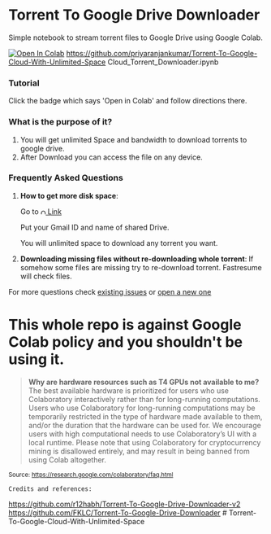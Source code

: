 # Torrent To Google Drive Downloader

Simple notebook to stream torrent files to Google Drive using Google Colab.

<a href="https://colab.research.google.com/gist/priyaranjankumar/211e675a4ff935b52ec20fd36991ecbe/cloud_torrent_downloader.ipynb" target="_parent"><img src="https://colab.research.google.com/assets/colab-badge.svg" alt="Open In Colab"/></a>
https://github.com/priyaranjankumar/Torrent-To-Google-Cloud-With-Unlimited-Space
Cloud_Torrent_Downloader.ipynb

### Tutorial

Click the badge which says 'Open in Colab' and follow directions there.

### What is the purpose of it?

1. You will get unlimited Space and bandwidth to download torrents to google drive.
2. After Download you can access the file on any device.

### Frequently Asked Questions

1.  **How to get more disk space**:

    Go to <a href="href=http://td.fastio.me/" target="_parent"><img src="https://www.svgrepo.com/show/176750/google-drive-social-media.svg" width="10" height="10" alt="Open In Colab"/> Link</a>

    Put your Gmail ID and name of shared Drive.

    You will unlimited space to download any torrent you want.

2.  **Downloading missing files without re-downloading whole torrent**: If somehow some files are missing try to re-download torrent. Fastresume will check files.

For more questions check [existing issues](https://github.com/FKLC/Torrent-To-Google-Drive-Downloader/issues) or [open a new one](https://github.com/FKLC/Torrent-To-Google-Drive-Downloader/issues/new)

# This whole repo is against Google Colab policy and you shouldn't be using it.

> **Why are hardware resources such as T4 GPUs not available to me?**
> The best available hardware is prioritized for users who use Colaboratory interactively rather than for long-running computations. Users who use Colaboratory for long-running computations may be temporarily restricted in the type of hardware made available to them, and/or the duration that the hardware can be used for. We encourage users with high computational needs to use Colaboratory’s UI with a local runtime.
> Please note that using Colaboratory for cryptocurrency mining is disallowed entirely, and may result in being banned from using Colab altogether.

<sub>Source: https://research.google.com/colaboratory/faq.html</sub>

`Credits and references:`

https://github.com/r12habh/Torrent-To-Google-Drive-Downloader-v2
https://github.com/FKLC/Torrent-To-Google-Drive-Downloader
#   T o r r e n t - T o - G o o g l e - C l o u d - W i t h - U n l i m i t e d - S p a c e  
 
